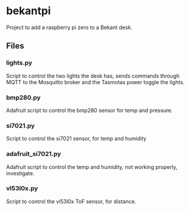 # bekantpi
Project to add a raspberry pi zero to a Bekant desk.

## Files
### lights.py
Script to control the two lights the desk has, sends commands through MQTT to the Mosquitto broker and the Tasmotas power toggle the lights.
### bmp280.py
Adafruit script to control the bmp280 sensor for temp and pressure.
### si7021.py
Script to control the si7021 sensor, for temp and humidity
### adafruit_si7021.py
Adafruit script to control the temp and humidity, not working properly, investigate.
### vl53l0x.py
Script to control the vl53l0x ToF sensor, for distance.
